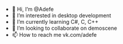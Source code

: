 - 👋 Hi, I’m @Adefe
- 👀 I’m interested in desktop development
- 🌱 I’m currently learning C#, C, C++
- 💞️ I’m looking to collaborate on demoscene
- 📫 How to reach me vk.com/adefe
